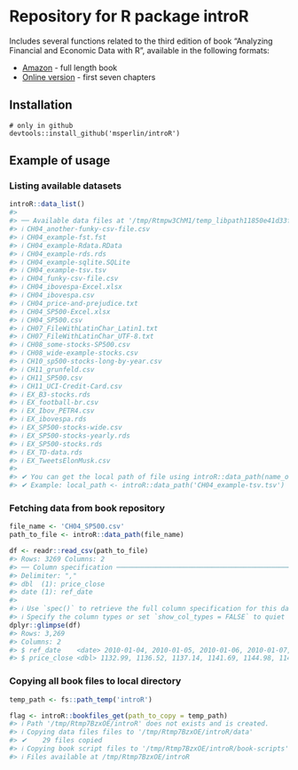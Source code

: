 
# Repository for R package introR

Includes several functions related to the third edition of book
“Analyzing Financial and Economic Data with R”, available in the
following formats:

- [Amazon](https://www.amazon.com/dp/TODO) - full length book
- [Online version](https://www.msperlin.com/introR/) - first seven
  chapters

## Installation

    # only in github
    devtools::install_github('msperlin/introR')

## Example of usage

### Listing available datasets

``` r
introR::data_list()
#> 
#> ── Available data files at '/tmp/Rtmpw3ChM1/temp_libpath11850e41d33f8c/introR/ex
#> ℹ CH04_another-funky-csv-file.csv
#> ℹ CH04_example-fst.fst
#> ℹ CH04_example-Rdata.RData
#> ℹ CH04_example-rds.rds
#> ℹ CH04_example-sqlite.SQLite
#> ℹ CH04_example-tsv.tsv
#> ℹ CH04_funky-csv-file.csv
#> ℹ CH04_ibovespa-Excel.xlsx
#> ℹ CH04_ibovespa.csv
#> ℹ CH04_price-and-prejudice.txt
#> ℹ CH04_SP500-Excel.xlsx
#> ℹ CH04_SP500.csv
#> ℹ CH07_FileWithLatinChar_Latin1.txt
#> ℹ CH07_FileWithLatinChar_UTF-8.txt
#> ℹ CH08_some-stocks-SP500.csv
#> ℹ CH08_wide-example-stocks.csv
#> ℹ CH10_sp500-stocks-long-by-year.csv
#> ℹ CH11_grunfeld.csv
#> ℹ CH11_SP500.csv
#> ℹ CH11_UCI-Credit-Card.csv
#> ℹ EX_B3-stocks.rds
#> ℹ EX_football-br.csv
#> ℹ EX_Ibov_PETR4.csv
#> ℹ EX_ibovespa.rds
#> ℹ EX_SP500-stocks-wide.csv
#> ℹ EX_SP500-stocks-yearly.rds
#> ℹ EX_SP500-stocks.rds
#> ℹ EX_TD-data.rds
#> ℹ EX_TweetsElonMusk.csv
#> 
#> ✔ You can get the local path of file using introR::data_path(name_of_file)
#> ✔ Example: local_path <- introR::data_path('CH04_example-tsv.tsv')
```

### Fetching data from book repository

``` r
file_name <- 'CH04_SP500.csv'
path_to_file <- introR::data_path(file_name)

df <- readr::read_csv(path_to_file)
#> Rows: 3269 Columns: 2
#> ── Column specification ────────────────────────────────────────────────────────
#> Delimiter: ","
#> dbl  (1): price_close
#> date (1): ref_date
#> 
#> ℹ Use `spec()` to retrieve the full column specification for this data.
#> ℹ Specify the column types or set `show_col_types = FALSE` to quiet this message.
dplyr::glimpse(df)
#> Rows: 3,269
#> Columns: 2
#> $ ref_date    <date> 2010-01-04, 2010-01-05, 2010-01-06, 2010-01-07, 2010-01-0…
#> $ price_close <dbl> 1132.99, 1136.52, 1137.14, 1141.69, 1144.98, 1146.98, 1136…
```

### Copying all book files to local directory

``` r
temp_path <- fs::path_temp('introR')

flag <- introR::bookfiles_get(path_to_copy = temp_path)
#> ℹ Path '/tmp/Rtmp7BzxOE/introR' does not exists and is created.
#> ℹ Copying data files files to '/tmp/Rtmp7BzxOE/introR/data'
#> ✔    29 files copied
#> ℹ Copying book script files to '/tmp/Rtmp7BzxOE/introR/book-scripts'
#> ℹ Files available at /tmp/Rtmp7BzxOE/introR
```

